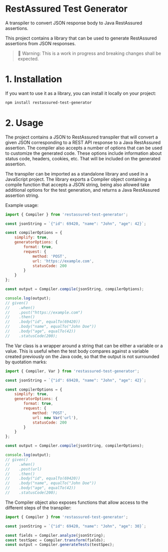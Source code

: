 # RestAssured Test Generator

A transpiler to convert JSON response body to Java RestAssured assertions.

This project contains a library that can be used to generate RestAssured assertions from JSON responses. 

> 🚧 Warning: This is a work in progress and breaking changes shall be expected.


# 1. Installation


If you want to use it as a library, you can install it locally on your project:
```sh
npm install restassured-test-generator
```

# 2. Usage

The project contains a JSON to RestAssured transpiler that will convert a given JSON corresponding to a REST API response to a Java RestAssured assertion. The compiler also accepts a number of options that can be used to customize the generated code. These options include information about status code, headers, cookies, etc. That will be included on the generated assertion.

The transpiler can be imported as a standalone library and used in a JavaScript project. The library exports a Compiler object containing a compile function that accepts a JSON string, being also allowed take additional options for the test generation, and returns a Java RestAssured assertion string.

Example usage:
```js
import { Compiler } from 'restassured-test-generator';

const jsonString = `{"id": 69420, "name": "John", "age": 42}`;

const compilerOptions = {
    simplify: true,
    generatorOptions: {
        format: true,
        request: {
            method: 'POST',
            url: 'https://example.com',
            statusCode: 200
        }
    }
};

const output = Compiler.compile(jsonString, compilerOptions);

console.log(output);
// given()
//    .when()
//    .post("https://example.com")
//    .then()
//    .body("id", equalTo(69420))
//    .body("name", equalTo("John Doe"))
//    .body("age", equalTo(42))
//    .statusCode(200);
```

The Var class is a wrapper around a string that can be either a variable or a value. This is useful when the test body compares against a variable created previously on the Java code, so that the output is not surrounded by quotation marks:

```js
import { Compiler, Var } from 'restassured-test-generator';

const jsonString = `{"id": 69420, "name": "John", "age": 42}`;

const compilerOptions = {
    simplify: true,
    generatorOptions: {
        format: true,
        request: {
            method: 'POST',
            url: new Var('url'),
            statusCode: 200
        }
    }
};

const output = Compiler.compile(jsonString, compilerOptions);

console.log(output);
// given()
//    .when()
//    .post(url)
//    .then()
//    .body("id", equalTo(69420))
//    .body("name", equalTo("John Doe"))
//    .body("age", equalTo(42))
//    .statusCode(200);

```

The Compiler object also exposes functions that allow access to the different steps of the transpiler:

```js
import { Compiler } from 'restassured-test-generator';

const jsonString = `{"id": 69420, "name": "John", "age": 30}`;

const fields = Compiler.analyze(jsonString);
const testSpec = Compiler.transform(fields);
const output = Compiler.generateTests(testSpec);
```